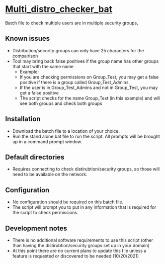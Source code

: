 # [Multi_distro_checker_bat](https://github.com/DAndrucyk/Multi_distro_checker_bat/releases/tag/Batch)
Batch file to check multiple users are in multiple security groups,

## Known issues
- Distribution/security groups can only have 25 characters for the compairison
- Tool may bring back false positives if the group name has other groups that start with the same name
  - Example:
  - If you are checking permissions on Group_Test, you may get a false positive if there is a group called Group_Test_Admins
  - If the user is in Group_Test_Admins and not in Group_Test, you may get a false positive
  - The script checks for the name Group_Test (in this example) and will see both groups and check both groups

## Installation
- Download the batch file to a location of your choice.
- Run the stand alone bat file to run the script. All prompts will be brought up in a command prompt window.

## Default directories
- Requires connecting to check distirubtion/security groups, so those will need to be available on the network.

## Configuration
- No configuration should be required on this batch file.
- The script will prompt you to put in any information that is required for the script to check permissions.

## Development notes
- There is no additional software requirements to use this script (other than having the distirubtion/security groups set up in your domain)
- At this point there are no current plans to update this file unless a feature is requested or discovered to be needed (10/20/2021)
